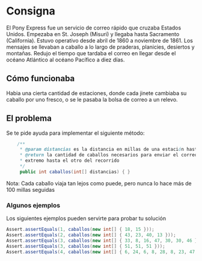 # Consigna

El Pony Express fue un servicio de correo rápido que cruzaba Estados Unidos. Empezaba en St. Joseph (Misuri) y llegaba hasta Sacramento (California). Estuvo operativo desde abril de 1860 a noviembre de 1861. Los mensajes se llevaban a caballo a lo largo de praderas, planicies, desiertos y montañas. Redujo el tiempo que tardaba el correo en llegar desde el océano Atlántico al océano Pacífico a diez días.

## Cómo funcionaba
Habia una cierta cantidad de estaciones, donde cada jinete cambiaba su caballo por uno fresco, o se le pasaba la bolsa de correo a un relevo.

## El problema
Se te pide ayuda para implementar el siguiente método:

```java
    /**
     * @param distancias es la distancia en millas de una estación hasta la otra
     * @return la cantidad de caballos necesarios para enviar el correo desde un
     * extremo hasta el otro del recorrido
     */
     public int caballos(int[] distancias) { }
```
Nota: Cada caballo viaja tan lejos como puede, pero nunca lo hace más de 100 millas seguidas


### Algunos ejemplos
Los siguientes ejemplos pueden servirte para probar tu solución

```java
Assert.assertEquals(1, caballos(new int[] { 18, 15 }));
Assert.assertEquals(2, caballos(new int[] { 43, 23, 40, 13 }));
Assert.assertEquals(3, caballos(new int[] { 33, 8, 16, 47, 30, 30, 46 }));
Assert.assertEquals(3, caballos(new int[] { 51, 51, 51 }));
Assert.assertEquals(4, caballos(new int[] { 6, 24, 6, 8, 28, 8, 23, 47, 17, 29, 37, 18, 40, 49 }));
```
